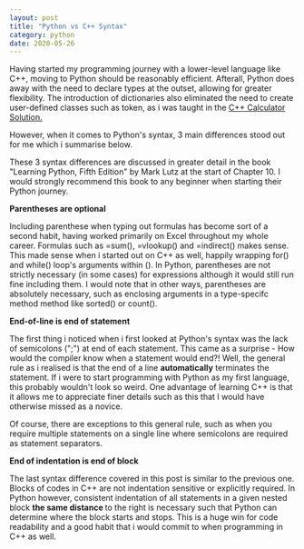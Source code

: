 ```yaml
---
layout: post
title: "Python vs C++ Syntax"
category: python
date: 2020-05-26
---
```


Having started my programming journey with a lower-level language like C++, moving to Python should be reasonably efficient. Afterall, Python does away with the need to declare types at the outset, allowing for greater flexibility. The introduction of dictionaries also eliminated the need to create user-defined classes such as token, as i was taught in the <a href="https://cchanzl.github.io/tableau/2020/05/01/C++-Calculator-Solution">C++ Calculator Solution. </a>

However, when it comes to Python's syntax, 3 main differences stood out for me which i summarise below. 

These 3 syntax differences are discussed in greater detail in the book "Learning Python, Fifth Edition" by Mark Lutz at the start of Chapter 10. I would strongly recommend this book to any beginner when starting their Python journey.

<b> Parentheses are optional </b>
<br>

Including parenthese when typing out formulas has become sort of a second habit, having worked primarily on Excel throughout my whole career. Formulas such as =sum(), =vlookup() and =indirect() makes sense. This made sense when i started out on C++ as well, happily wrapping for() and while() loop's arguments within (). In Python, parentheses are not strictly necessary (in some cases) for expressions although it would still run fine including them. I would note that in other ways, parentheses are absolutely necessary, such as enclosing arguments in a type-specifc method method like sorted() or count(). 

<b> End-of-line is end of statement </b>
<br>

The first thing i noticed when i first looked at Python's syntax was the lack of semicolons (";") at end of each statement. This came as a surprise - How would the compiler know when a statement would end?! Well, the general rule as i realised is that the end of a line <b>automatically</b> terminates the statement. If i were to start programming with Python as my first language, this probably wouldn't look so weird. One advantage of learning C++ is that it allows me to appreciate finer details such as this that I would have otherwise missed as a novice.

Of course, there are exceptions to this general rule, such as when you require multiple statements on a single line where semicolons are required as statement separators.

<b> End of indentation is end of block </b>
<br>

The last syntax difference covered in this post is similar to the previous one. Blocks of codes in C++ are not indentation sensitive or explicitly required. In Python however, consistent indentation of all statements in a given nested block <b> the same distance </b> to the right is necessary such that Python can determine where the block starts and stops. This is a huge win for code readability and a good habit that i would commit to when programming in C++ as well.

